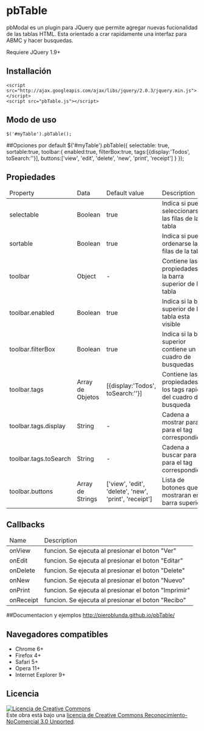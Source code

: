 pbTable
===========================

pbModal es un plugin para JQuery que permite agregar nuevas fucionalidad de las tablas HTML. Esta orientado a crar rapidamente una interfaz para ABMC y hacer busquedas.

Requiere JQuery 1.9+

## Installación

	<script src="http://ajax.googleapis.com/ajax/libs/jquery/2.0.3/jquery.min.js"></script>
	<script src="pbTable.js"></script>


## Modo de uso
	$('#myTable').pbTable();

##Opciones por default
	$('#myTable').pbTable({
		selectable: true,
		sortable:true,
		toolbar:{
			enabled:true,
			filterBox:true,
			tags:[{display:'Todos', toSearch:''}],
			buttons:['view', 'edit', 'delete', 'new', 'print', 'receipt']
		}
	});

## Propiedades
<table width="100%">
<thead>
                        <tr>
                            <td>Property</td>
                            <td>Data</td>
                            <td>Default value</td>
                            <td>Description</td>
                        </tr>
                    </thead>
                    <tbody>
                        <tr>
                            <td>selectable</td>
                            <td>Boolean</td>
                            <td>true</td>
                            <td>Indica si pueden seleccionarse las filas de la tabla</td>
                        </tr>
                        <tr>
                            <td>sortable</td>
                            <td>Boolean</td>
                            <td>true</td>
                            <td>Indica si pueden ordenarse las filas de la tabla</td>
                        </tr>
                        <tr>
                            <td>toolbar</td>
                            <td>Object</td>
                            <td>-</td>
                            <td>Contiene las propiedades de la barra superior de la tabla</td>
                        </tr>
                        <tr>
                            <td>toolbar.enabled</td>
                            <td>Boolean</td>
                            <td>true</td>
                            <td>Indica si la barra superior de la tabla esta visible</td>
                        </tr>
						<tr>
                            <td>toolbar.filterBox</td>
                            <td>Boolean</td>
                            <td>true</td>
                            <td>Indica si la barra superior contiene un cuadro de busquedas</td>
                        </tr>
						<tr>
                            <td>toolbar.tags</td>
                            <td>Array de Objetos</td>
                            <td>[{display:'Todos', toSearch:''}]</td>
                            <td>Contiene las propiedades de los tags rapidos del cuadro de busqueda</td>
                        </tr>
						<tr>
                            <td>toolbar.tags.display</td>
                            <td>String</td>
                            <td>-</td>
                            <td>Cadena a mostrar para para el tag correspondiente</td>
                        </tr>
						<tr>
                            <td>toolbar.tags.toSearch</td>
                            <td>String</td>
                            <td>-</td>
                            <td>Cadena a buscar para para el tag correspondiente</td>
                        </tr>
						<tr>
                            <td>toolbar.buttons</td>
                            <td>Array de Strings</td>
                            <td>['view', 'edit', 'delete', 'new', 'print', 'receipt']</td>
                            <td>Lista de botones que se mostraran en la barra superior</td>
                        </tr>
                   </tbody>
                </table>

## Callbacks

<table width="100%">
                    <thead>
                        <tr>
                            <td>Name</td>
                            <td>Description</td>
                        </tr>
                    </thead>    
                    <tbody>
                        <tr>
                            <td>onView</td>
                            <td>funcion. Se ejecuta al presionar el boton "Ver"</td>
                        </tr>
                        <tr>
                            <td>onEdit</td>
                            <td>funcion. Se ejecuta al presionar el boton "Editar"</td>
                        </tr>
						<tr>
                            <td>onDelete</td>
                            <td>funcion. Se ejecuta al presionar el boton "Delete"</td>
                        </tr>
						<tr>
                            <td>onNew</td>
                            <td>funcion. Se ejecuta al presionar el boton "Nuevo"</td>
                        </tr>
                        <tr>
                            <td>onPrint</td>
                           <td>funcion. Se ejecuta al presionar el boton "Imprimir"</td>
                        </tr>
						<tr>
                            <td>onReceipt</td>
                            <td>funcion. Se ejecuta al presionar el boton "Recibo"</td>
                        </tr>
                    </tbody>
                </table>

##Documentacion y ejemplos
	http://pieroblunda.github.io/pbTable/

## Navegadores compatibles
* Chrome 6+
* Firefox 4+
* Safari 5+
* Opera 11+
* Internet Explorer 9+

## Licencia
<a rel="license" href="http://creativecommons.org/licenses/by-nc/3.0/deed.es_ES"><img alt="Licencia de Creative Commons" style="border-width:0" src="http://i.creativecommons.org/l/by-nc/3.0/80x15.png" /></a><br />Este obra está bajo una <a rel="license" href="http://creativecommons.org/licenses/by-nc/3.0/deed.es_ES">licencia de Creative Commons Reconocimiento-NoComercial 3.0 Unported</a>.
